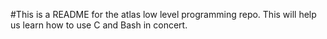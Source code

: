 #This is a README for the atlas low level programming repo. This will help us learn how to use C and Bash in concert.
